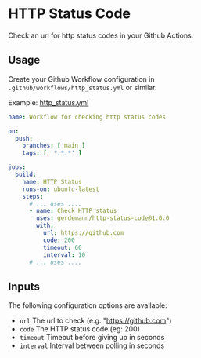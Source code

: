 # HTTP Status Code
Check an url for http status codes in your Github Actions.

## Usage

Create your Github Workflow configuration in `.github/workflows/http_status.yml` or similar.

Example: [http_status.yml](.github/workflows/http_status.yml)

```yml
name: Workflow for checking http status codes

on:
  push:
    branches: [ main ]
    tags: [ '*.*.*' ]

jobs:
  build:
    name: HTTP Status
    runs-on: ubuntu-latest
    steps:
      # ... uses ....
      - name: Check HTTP status
        uses: gerdemann/http-status-code@1.0.0
        with:
          url: https://github.com
          code: 200
          timeout: 60
          interval: 10
      # ... uses ....
```

## Inputs

The following configuration options are available:

* `url` The url to check (e.g. "https://github.com")
* `code` The HTTP status code (eg: 200)
* `timeout` Timeout before giving up in seconds
* `interval` Interval between polling in seconds
